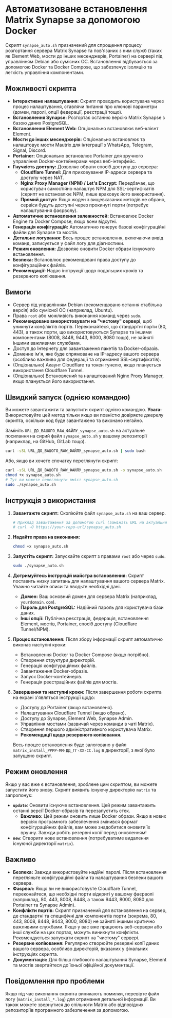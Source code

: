 # Автоматизоване встановлення Matrix Synapse за допомогою Docker

Скрипт `synapse_auto.sh` призначений для спрощення процесу розгортання сервера Matrix Synapse та пов'язаних з ним служб (таких як Element Web, мости до інших месенджерів, Portainer) на сервері під управлінням Debian або сумісних ОС. Встановлення відбувається за допомогою Docker та Docker Compose, що забезпечує ізоляцію та легкість управління компонентами.

## Можливості скрипта

*   **Інтерактивне налаштування:** Скрипт проводить користувача через процес налаштування, ставлячи питання про ключові параметри (домен, паролі, опції федерації, реєстрації тощо).
*   **Встановлення Synapse:** Розгортає останню версію Matrix Synapse з базою даних PostgreSQL.
*   **Встановлення Element Web:** Опціонально встановлює веб-клієнт Element.
*   **Мости до інших месенджерів:** Опціонально встановлює та налаштовує мости Mautrix для інтеграції з WhatsApp, Telegram, Signal, Discord.
*   **Portainer:** Опціонально встановлює Portainer для зручного управління Docker-контейнерами через веб-інтерфейс.
*   **Гнучкість доступу:** Дозволяє обрати спосіб доступу до сервера:
    *   **Cloudflare Tunnel:** Для приховування IP-адреси сервера та доступу через NAT.
    *   **Nginx Proxy Manager (NPM) / Let's Encrypt:** Передбачає, що користувач самостійно налаштує NPM для SSL-сертифікатів (скрипт не встановлює NPM, лише враховує його використання).
    *   **Прямий доступ:** Якщо жоден з вищевказаних методів не обрано, сервіси будуть доступні через прокинуті порти (потребує налаштування фаєрволу).
*   **Автоматичне встановлення залежностей:** Встановлює Docker Engine та Docker Compose, якщо вони відсутні.
*   **Генерація конфігурацій:** Автоматично генерує базові конфігураційні файли для Synapse та мостів.
*   **Детальне логування:** Весь процес встановлення, включаючи вивід команд, записується у файл логу для діагностики.
*   **Режим оновлення:** Дозволяє оновити Docker образи існуючого встановлення.
*   **Безпека:** Встановлює рекомендовані права доступу до конфігураційних файлів.
*   **Рекомендації:** Надає інструкції щодо подальших кроків та резервного копіювання.

## Вимоги

*   Сервер під управлінням Debian (рекомендовано остання стабільна версія) або сумісної ОС (наприклад, Ubuntu).
*   Права `root` або можливість виконання команд через `sudo`.
*   **Рекомендовано використовувати на "чистому" сервері**, щоб уникнути конфліктів портів. Переконайтеся, що стандартні порти (80, 443), а також порти, що використовуються Synapse та іншими компонентами (8008, 8448, 9443, 8000, 8080 тощо), не зайняті іншими важливими службами.
*   Доступ до Інтернету для завантаження пакетів та Docker-образів.
*   Доменне ім'я, яке буде спрямоване на IP-адресу вашого сервера (особливо важливо для федерації та отримання SSL-сертифікатів).
*   (Опціонально) Акаунт Cloudflare та токен тунелю, якщо планується використання Cloudflare Tunnel.
*   (Опціонально) Встановлений та налаштований Nginx Proxy Manager, якщо планується його використання.

## Швидкий запуск (однією командою)

Ви можете завантажити та запустити скрипт однією командою.
**Увага:** Використовуйте цей метод тільки якщо ви повністю довіряєте джерелу скрипта, оскільки код буде завантажено та виконано негайно.

Замініть `URL_ДО_ВАШОГО_RAW_ФАЙЛУ_synapse_auto.sh` на актуальне посилання на сирий файл `synapse_auto.sh` у вашому репозиторії (наприклад, на GitHub, GitLab тощо).

```bash
curl -sSL URL_ДО_ВАШОГО_RAW_ФАЙЛУ_synapse_auto.sh | sudo bash
```

Або, якщо ви хочете спочатку переглянути скрипт:
```bash
curl -sSL URL_ДО_ВАШОГО_RAW_ФАЙЛУ_synapse_auto.sh -o synapse_auto.sh
chmod +x synapse_auto.sh
# Тут ви можете переглянути вміст synapse_auto.sh
sudo ./synapse_auto.sh
```

## Інструкція з використання

1.  **Завантажте скрипт:**
    Скопіюйте файл `synapse_auto.sh` на ваш сервер.

    ```bash
    # Приклад завантаження за допомогою curl (замініть URL на актуальний)
    # curl -O https://your-repo-url/synapse_auto.sh
    ```

2.  **Надайте права на виконання:**
    ```bash
    chmod +x synapse_auto.sh
    ```

3.  **Запустіть скрипт:**
    Запускайте скрипт з правами `root` або через `sudo`.
    ```bash
    sudo ./synapse_auto.sh
    ```

4.  **Дотримуйтесь інструкцій майстра встановлення:**
    Скрипт поставить низку запитань для налаштування вашого сервера Matrix. Уважно читайте описи та вводьте необхідні дані.
    *   **Домен:** Ваш основний домен для сервера Matrix (наприклад, `yourdomain.com`).
    *   **Пароль для PostgreSQL:** Надійний пароль для користувача бази даних.
    *   **Інші опції:** Публічна реєстрація, федерація, встановлення Element, мостів, Portainer, спосіб доступу (Cloudflare Tunnel/NPM).

5.  **Процес встановлення:**
    Після збору інформації скрипт автоматично виконає наступні кроки:
    *   Встановлення Docker та Docker Compose (якщо потрібно).
    *   Створення структури директорій.
    *   Генерація конфігураційних файлів.
    *   Завантаження Docker-образів.
    *   Запуск Docker-контейнерів.
    *   Генерація реєстраційних файлів для мостів.

6.  **Завершення та наступні кроки:**
    Після завершення роботи скрипта на екрані з'являться інструкції щодо:
    *   Доступу до Portainer (якщо встановлено).
    *   Налаштування Cloudflare Tunnel (якщо обрано).
    *   Доступу до Synapse, Element Web, Synapse Admin.
    *   Управління мостами (зазвичай через команди в чаті Matrix).
    *   Створення першого адміністративного користувача Matrix.
    *   **Рекомендації щодо резервного копіювання.**

    Весь процес встановлення буде залоговано у файл `matrix_install_РРРР-ММ-ДД_ГГ-ХХ-СС.log` в директорії, з якої було запущено скрипт.

## Режим оновлення

Якщо у вас вже є встановлення, зроблене цим скриптом, ви можете запустити його знову. Скрипт виявить існуючу директорію `matrix` та запропонує:
*   **`update`**: Оновити існуюче встановлення. Цей режим завантажить останні версії Docker-образів та перезапустить стек.
    *   **Важливо:** Цей режим оновить лише Docker образи. Якщо в нових версіях програмного забезпечення змінився формат конфігураційних файлів, вам може знадобитися оновити їх вручну. Завжди робіть резервні копії перед оновленням!
*   **`new`**: Створити нове встановлення (потребуватиме видалення існуючої директорії `matrix`).

## Важливо

*   **Безпека:** Завжди використовуйте надійні паролі. Після встановлення перегляньте конфігураційні файли та налаштування безпеки вашого сервера.
*   **Фаєрвол:** Якщо ви не використовуєте Cloudflare Tunnel, переконайтеся, що необхідні порти відкриті у вашому фаєрволі (наприклад, 80, 443, 8008, 8448, а також 9443, 8000, 8080 для Portainer та Synapse Admin).
*   **Конфлікти портів:** Скрипт призначений для встановлення на сервер, де стандартні та специфічні для компонентів порти (зокрема, 80, 443, 8008, 8448, 9443, 8000, 8080) не зайняті іншими критично важливими службами. Якщо у вас вже працюють веб-сервери або інші служби на цих портах, можуть виникнути конфлікти. Рекомендується запускати скрипт на "чистому" сервері.
*   **Резервне копіювання:** Регулярно створюйте резервні копії даних вашого сервера, особливо директорій, вказаних у фінальних інструкціях скрипта.
*   **Документація:** Для більш глибокого налаштування Synapse, Element та мостів звертайтеся до їхньої офіційної документації.

## Повідомлення про проблеми

Якщо під час виконання скрипта виникають помилки, перевірте файл логу (`matrix_install_*.log`) для отримання детальної інформації. Ви також можете звернутися до спільноти Matrix або відповідних репозиторіїв програмного забезпечення за допомогою.

